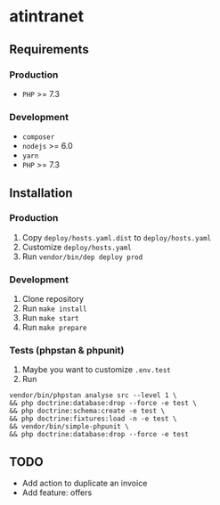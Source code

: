 # atintranet

## Requirements

### Production

* `PHP` >= 7.3

### Development

* `composer`
* `nodejs` >= 6.0
* `yarn`
* `PHP` >= 7.3
    
## Installation

### Production

1. Copy `deploy/hosts.yaml.dist` to `deploy/hosts.yaml`
2. Customize `deploy/hosts.yaml`
3. Run `vendor/bin/dep deploy prod`

### Development

1. Clone repository
2. Run `make install`
3. Run `make start`
4. Run `make prepare`

### Tests (phpstan & phpunit)

1. Maybe you want to customize `.env.test`
2. Run
```
vendor/bin/phpstan analyse src --level 1 \
&& php doctrine:database:drop --force -e test \
&& php doctrine:schema:create -e test \
&& php doctrine:fixtures:load -n -e test \
&& vendor/bin/simple-phpunit \
&& php doctrine:database:drop --force -e test
```

## TODO

* Add action to duplicate an invoice
* Add feature: offers
